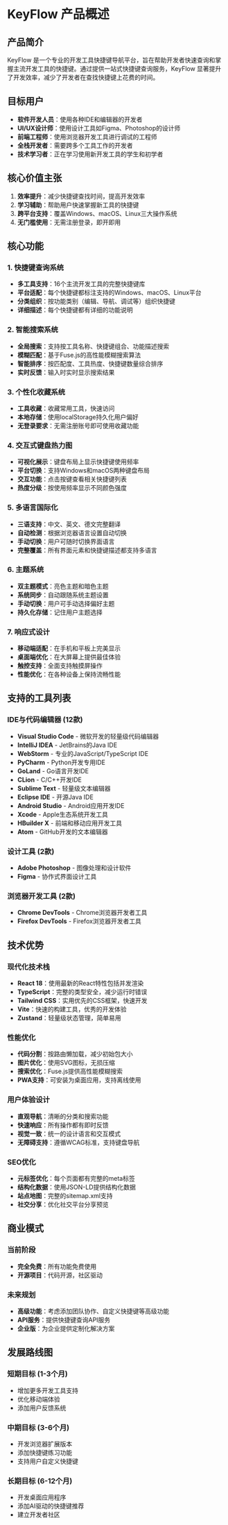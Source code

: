 # KeyFlow 产品概述

## 产品简介

KeyFlow 是一个专业的开发工具快捷键导航平台，旨在帮助开发者快速查询和掌握主流开发工具的快捷键。通过提供一站式快捷键查询服务，KeyFlow 显著提升了开发效率，减少了开发者在查找快捷键上花费的时间。

## 目标用户

- **软件开发人员**：使用各种IDE和编辑器的开发者
- **UI/UX设计师**：使用设计工具如Figma、Photoshop的设计师
- **前端工程师**：使用浏览器开发工具进行调试的工程师
- **全栈开发者**：需要跨多个工具工作的开发者
- **技术学习者**：正在学习使用新开发工具的学生和初学者

## 核心价值主张

1. **效率提升**：减少快捷键查找时间，提高开发效率
2. **学习辅助**：帮助用户快速掌握新工具的快捷键
3. **跨平台支持**：覆盖Windows、macOS、Linux三大操作系统
4. **无门槛使用**：无需注册登录，即开即用

## 核心功能

### 1. 快捷键查询系统
- **多工具支持**：16个主流开发工具的完整快捷键库
- **平台适配**：每个快捷键都标注支持的Windows、macOS、Linux平台
- **分类组织**：按功能类别（编辑、导航、调试等）组织快捷键
- **详细描述**：每个快捷键都有详细的功能说明

### 2. 智能搜索系统
- **全局搜索**：支持按工具名称、快捷键组合、功能描述搜索
- **模糊匹配**：基于Fuse.js的高性能模糊搜索算法
- **智能排序**：按匹配度、工具热度、快捷键数量综合排序
- **实时反馈**：输入时实时显示搜索结果

### 3. 个性化收藏系统
- **工具收藏**：收藏常用工具，快速访问
- **本地存储**：使用localStorage持久化用户偏好
- **无登录要求**：无需注册账号即可使用收藏功能

### 4. 交互式键盘热力图
- **可视化展示**：键盘布局上显示快捷键使用频率
- **平台切换**：支持Windows和macOS两种键盘布局
- **交互功能**：点击按键查看相关快捷键列表
- **热度分级**：按使用频率显示不同颜色强度

### 5. 多语言国际化
- **三语支持**：中文、英文、德文完整翻译
- **自动检测**：根据浏览器语言设置自动切换
- **手动切换**：用户可随时切换界面语言
- **完整覆盖**：所有界面元素和快捷键描述都支持多语言

### 6. 主题系统
- **双主题模式**：亮色主题和暗色主题
- **系统同步**：自动跟随系统主题设置
- **手动切换**：用户可手动选择偏好主题
- **持久化存储**：记住用户主题选择

### 7. 响应式设计
- **移动端适配**：在手机和平板上完美显示
- **桌面端优化**：在大屏幕上提供最佳体验
- **触控支持**：全面支持触摸屏操作
- **性能优化**：在各种设备上保持流畅性能

## 支持的工具列表

### IDE与代码编辑器 (12款)
- **Visual Studio Code** - 微软开发的轻量级代码编辑器
- **IntelliJ IDEA** - JetBrains的Java IDE
- **WebStorm** - 专业的JavaScript/TypeScript IDE
- **PyCharm** - Python开发专用IDE
- **GoLand** - Go语言开发IDE
- **CLion** - C/C++开发IDE
- **Sublime Text** - 轻量级文本编辑器
- **Eclipse IDE** - 开源Java IDE
- **Android Studio** - Android应用开发IDE
- **Xcode** - Apple生态系统开发工具
- **HBuilder X** - 前端和移动应用开发工具
- **Atom** - GitHub开发的文本编辑器

### 设计工具 (2款)
- **Adobe Photoshop** - 图像处理和设计软件
- **Figma** - 协作式界面设计工具

### 浏览器开发工具 (2款)
- **Chrome DevTools** - Chrome浏览器开发者工具
- **Firefox DevTools** - Firefox浏览器开发者工具

## 技术优势

### 现代化技术栈
- **React 18**：使用最新的React特性包括并发渲染
- **TypeScript**：完整的类型安全，减少运行时错误
- **Tailwind CSS**：实用优先的CSS框架，快速开发
- **Vite**：快速的构建工具，优秀的开发体验
- **Zustand**：轻量级状态管理，简单易用

### 性能优化
- **代码分割**：按路由懒加载，减少初始包大小
- **图片优化**：使用SVG图标，无损压缩
- **搜索优化**：Fuse.js提供高性能模糊搜索
- **PWA支持**：可安装为桌面应用，支持离线使用

### 用户体验设计
- **直观导航**：清晰的分类和搜索功能
- **快速响应**：所有操作都有即时反馈
- **视觉一致**：统一的设计语言和交互模式
- **无障碍支持**：遵循WCAG标准，支持键盘导航

### SEO优化
- **元标签优化**：每个页面都有完整的meta标签
- **结构化数据**：使用JSON-LD提供结构化数据
- **站点地图**：完整的sitemap.xml支持
- **社交分享**：优化社交平台分享预览

## 商业模式

### 当前阶段
- **完全免费**：所有功能免费使用
- **开源项目**：代码开源，社区驱动

### 未来规划
- **高级功能**：考虑添加团队协作、自定义快捷键等高级功能
- **API服务**：提供快捷键查询API服务
- **企业版**：为企业提供定制化解决方案

## 发展路线图

### 短期目标 (1-3个月)
- 增加更多开发工具支持
- 优化移动端体验
- 添加用户反馈系统

### 中期目标 (3-6个月)
- 开发浏览器扩展版本
- 添加快捷键练习功能
- 支持用户自定义快捷键

### 长期目标 (6-12个月)
- 开发桌面应用程序
- 添加AI驱动的快捷键推荐
- 建立开发者社区

